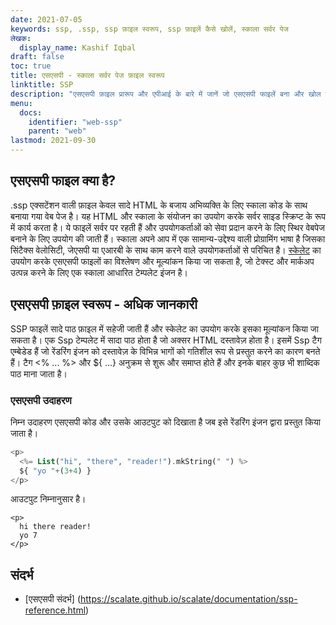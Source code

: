 ```yaml
---
date: 2021-07-05
keywords: ssp, .ssp, ssp फ़ाइल स्वरूप, ssp फ़ाइलें कैसे खोलें, स्काला सर्वर पेज
लेखक:
  display_name: Kashif Iqbal
draft: false
toc: true
title: एसएसपी - स्काला सर्वर पेज फ़ाइल स्वरूप
linktitle: SSP
description: "एसएसपी फ़ाइल प्रारूप और एपीआई के बारे में जानें जो एसएसपी फाइलें बना और खोल सकते हैं।"
menu:
  docs:
    identifier: "web-ssp"
    parent: "web"
lastmod: 2021-09-30
---
```


## एसएसपी फाइल क्या है?

.ssp एक्सटेंशन वाली फ़ाइल केवल सादे HTML के बजाय अभिव्यक्ति के लिए स्काला कोड के साथ बनाया गया वेब पेज है। यह HTML और स्काला के संयोजन का उपयोग करके सर्वर साइड स्क्रिप्ट के रूप में कार्य करता है। ये फाइलें सर्वर पर रहती हैं और उपयोगकर्ताओं को सेवा प्रदान करने के लिए स्थिर वेबपेज बनाने के लिए उपयोग की जाती हैं। स्काला अपने आप में एक सामान्य-उद्देश्य वाली प्रोग्रामिंग भाषा है जिसका सिंटैक्स वेलोसिटी, जेएसपी या एआरबी के साथ काम करने वाले उपयोगकर्ताओं से परिचित है। [स्केलेट](https://scalate.github.io/scalate/) का उपयोग करके एसएसपी फाइलों का विश्लेषण और मूल्यांकन किया जा सकता है, जो टेक्स्ट और मार्कअप उत्पन्न करने के लिए एक स्काला आधारित टेम्पलेट इंजन है।

## एसएसपी फ़ाइल स्वरूप - अधिक जानकारी

SSP फाइलें सादे पाठ फ़ाइल में सहेजी जाती हैं और स्केलेट का उपयोग करके इसका मूल्यांकन किया जा सकता है। एक Ssp टेम्पलेट में सादा पाठ होता है जो अक्सर HTML दस्तावेज़ होता है। इसमें Ssp टैग एम्बेडेड हैं जो रेंडरिंग इंजन को दस्तावेज़ के विभिन्न भागों को गतिशील रूप से प्रस्तुत करने का कारण बनते हैं। टैग <% ... %> और ${ ...} अनुक्रम से शुरू और समाप्त होते हैं और इनके बाहर कुछ भी शाब्दिक पाठ माना जाता है।

### एसएसपी उदाहरण

निम्न उदाहरण एसएसपी कोड और उसके आउटपुट को दिखाता है जब इसे रेंडरिंग इंजन द्वारा प्रस्तुत किया जाता है।

```PHP
<p>
  <%= List("hi", "there", "reader!").mkString(" ") %>
  ${ "yo "+(3+4) }
</p>
```
आउटपुट निम्नानुसार है।
```
<p>
  hi there reader!
  yo 7
</p>
```

## संदर्भ

- [एसएसपी संदर्भ] (https://scalate.github.io/scalate/documentation/ssp-reference.html)

